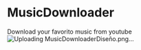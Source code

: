 # MusicDownloader
Download your favorito music from youtube![Uploading MusicDownloaderDiseño.png…]()

